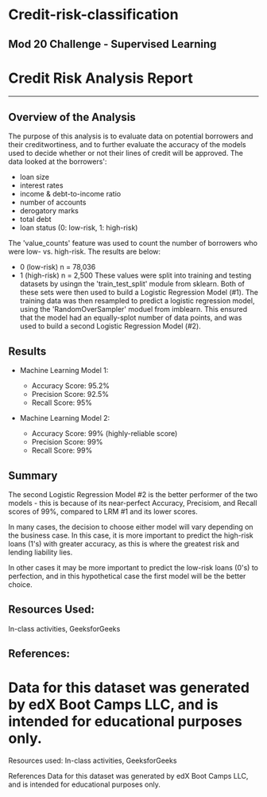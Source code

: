# Credit-risk-classification
Mod 20 Challenge - Supervised Learning
----

# Credit Risk Analysis Report
---

## Overview of the Analysis
The purpose of this analysis is to evaluate data on potential borrowers and their creditwortiness, and to further evaluate the accuracy of the models used to decide whether or not their lines of credit will be approved. The data looked at the borrowers': 
* loan size
* interest rates
* income & debt-to-income ratio
* number of accounts
* derogatory marks
* total debt
* loan status (0: low-risk, 1: high-risk)

The 'value_counts' feature was used to count the number of borrowers who were low- vs. high-risk. The results are below:
* 0 (low-risk) n = 78,036
* 1 (high-risk) n = 2,500
These values were split into training and testing datasets by usingn the 'train_test_split' module from sklearn. Both of these sets were then used to build a Logistic Regression Model (#1).
The training data was then resampled to predict a logistic regression model, using the 'RandomOverSampler' moduel from imblearn. This ensured that the model had an equally-splot number of data points, and was used to build a second Logistic Regression Model (#2).


## Results

* Machine Learning Model 1:
  * Accuracy Score: 95.2%
  * Precision Score: 92.5% 
  * Recall Score: 95%


* Machine Learning Model 2:
  * Accuracy Score: 99% (highly-reliable score)
  * Precision Score: 99%
  * Recall Score: 99%


## Summary

The second Logistic Regression Model #2 is the better performer of the two models - this is because of its near-perfect Accuracy, Precisiom, and Recall scores of 99%, compared to LRM #1 and its lower scores.

In many cases, the decision to choose either model will vary depending on the business case. In this case, it is more important to predict the high-risk loans (1's) with greater accuracy, as this is where the greatest risk and lending liability lies.

In other cases it may be more important to predict the low-risk loans (0's) to perfection, and in this hypothetical case the first model will be the better choice.


## Resources Used:
In-class activities, GeeksforGeeks

## References: 
Data for this dataset was generated by edX Boot Camps LLC, and is intended for educational purposes only.
=======

Resources used: In-class activities, GeeksforGeeks

References
Data for this dataset was generated by edX Boot Camps LLC, and is intended for educational purposes only.

